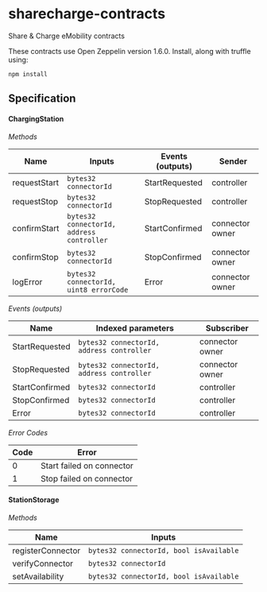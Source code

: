 # sharecharge-contracts
Share &amp; Charge eMobility contracts

These contracts use Open Zeppelin version 1.6.0. Install, along with truffle using:

```
npm install
```

## Specification

#### ChargingStation

*Methods*

| Name            | Inputs                                      | Events (outputs)  | Sender          |
|-----------------|---------------------------------------------|-------------------|-----------------|
| requestStart    | `bytes32 connectorId`                       | StartRequested    | controller      |
| requestStop     | `bytes32 connectorId`                       | StopRequested     | controller      |
| confirmStart    | `bytes32 connectorId, address controller`   | StartConfirmed    | connector owner |
| confirmStop     | `bytes32 connectorId`                       | StopConfirmed     | connector owner |
| logError        | `bytes32 connectorId, uint8 errorCode`      | Error             | connector owner |

*Events (outputs)*

| Name            | Indexed parameters                        | Subscriber        |
|-----------------|-------------------------------------------|-------------------|
| StartRequested  | `bytes32 connectorId, address controller` | connector owner   |
| StopRequested   | `bytes32 connectorId, address controller` | connector owner   |
| StartConfirmed  | `bytes32 connectorId`                     | controller        |
| StopConfirmed   | `bytes32 connectorId`                     | controller        |
| Error           | `bytes32 connectorId`                     | controller        |

*Error Codes*

| Code    | Error                     |
|---------|---------------------------|
| 0       | Start failed on connector |
| 1       | Stop failed on connector  |

#### StationStorage

*Methods*

| Name                | Inputs                                    |
|---------------------|-------------------------------------------|
| registerConnector   | `bytes32 connectorId, bool isAvailable`   |
| verifyConnector     | `bytes32 connectorId`                     |
| setAvailability     | `bytes32 connectorId, bool isAvailable`   |
